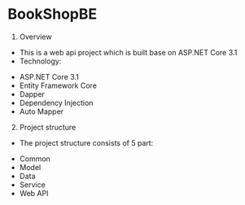 # BookShopBE
1. Overview
- This is a web api project which is built base on ASP.NET Core 3.1
- Technology:
+ ASP.NET Core 3.1
+ Entity Framework Core
+ Dapper
+ Dependency Injection
+ Auto Mapper

2. Project structure
- The project structure consists of 5 part:
+ Common
+ Model
+ Data
+ Service
+ Web API